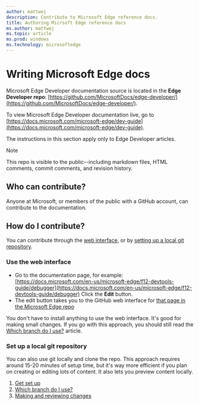 ```yaml
---
author: mattwoj
description: Contribute to Microsoft Edge reference docs.
title: Authoring Micrsoft Edge reference docs
ms.author: mattwoj
ms.topic: article
ms.prod: windows
ms.technology: microsoftedge
---
```

# Writing Microsoft Edge docs

Microsoft Edge Developer documentation source is located in the **Edge Developer repo**: [https://github.com/MicrosoftDocs/edge-developer/](https://github.com/MicrosoftDocs/edge-developer/).

To view Microsoft Edge Developer documentation live, go to [https://docs.microsoft.com/microsoft-edge/dev-guide](https://docs.microsoft.com/microsoft-edge/dev-guide).

The instructions in this section apply only to Edge Developer articles.

> [!NOTE]
> This repo is visible to the public--including markdown files, HTML comments, commit comments, and revision history.

## Who can contribute?
Anyone at Microsoft, or members of the public with a GitHub account, can contribute to the documentation.


## How do I contribute?
You can contribute through the [web interface](#use-the-web-interface), or by [setting up a local git repository](#set-up-a-local-git-repository).


### Use the web interface
- Go to the documentation page, for example: [https://docs.microsoft.com/en-us/microsoft-edge/f12-devtools-guide/debugger](https://docs.microsoft.com/en-us/microsoft-edge/f12-devtools-guide/debugger)
Click the **Edit** button.
- The edit button takes you to the GitHub web interface for [that page in the Microsoft Edge repo](https://github.com/MicrosoftDocs/edge-developer/blob/develop/microsoft-edge/f12-devtools-guide/debugger.md)

You don't have to install anything to use the web interface. It's good for making small changes. If you go with this approach, you should still read the [Which branch do I use?](branches.md) article.

### Set up a local git repository
You can also use git locally and clone the repo. This approach requires around 15-20 minutes of setup time, but it's way more efficient if you plan on creating or editing lots of content. It also lets you preview content locally.

1. [Get set up](get-set-up.md)
2. [Which branch do I use?](branches.md)
3. [Making and reviewing changes](making-and-reviewing-changes.md)

